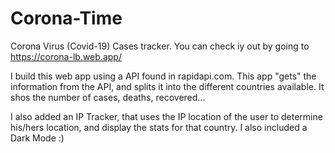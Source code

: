 # Corona-Time
Corona Virus (Covid-19) Cases tracker.
You can check iy out by going to https://corona-lb.web.app/


I build this web app using a API found in rapidapi.com.
This app "gets" the information from the API, and splits it into the different countries available.
It shos the number of cases, deaths, recovered...

I also added an IP Tracker, that uses the IP location of the user to determine his/hers location, and display the stats for that country.
I also included a Dark Mode :)
